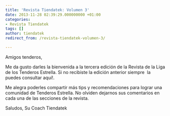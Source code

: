 ```yaml
---
title: 'Revista Tiendatek: Volumen 3'
date: 2013-11-28 02:39:29.000000000 +01:00
categories:
- Revista Tiendatek
tags: []
author: tiendatek
redirect_from: /revista-tiendatek-volumen-3/

---
```

Amigos tenderos,

Me da gusto darles la bienvenida a la tercera edición de la Revista de
la Liga de los Tenderos Estrella. Si no recibiste la edición anterior
siempre  la puedes consultar aquí!.

Me alegra poderles compartir más tips y recomendaciones para lograr una
comunidad de Tenderos Estrella. No olviden dejarnos sus comentarios en
cada una de las secciones de la revista.

Saludos,
Su Coach Tiendatek
